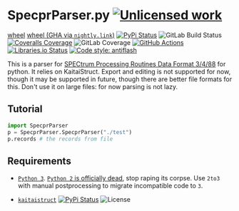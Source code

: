 SpecprParser.py [![Unlicensed work](https://raw.githubusercontent.com/unlicense/unlicense.org/master/static/favicon.png)](https://unlicense.org/)
===============
[wheel](https://gitlab.com/KOLANICH/SpecprParser/-/jobs/artifacts/master/raw/wheels/SpecprParser-0.CI-py3-none-any.whl?job=build)
[wheel (GHA via `nightly.link`)](https://nightly.link/KOLANICH/SpecprParser.py/workflows/CI/master/SpecprParser-0.CI-py3-none-any.whl)
[![PyPi Status](https://img.shields.io/pypi/v/SpecprParser.svg)](https://pypi.python.org/pypi/SpecprParser.py)
![GitLab Build Status](https://gitlab.com/KOLANICH/SpecprParser.py/badges/master/pipeline.svg)
[![Coveralls Coverage](https://img.shields.io/coveralls/KOLANICH/SpecprParser.py.svg)](https://coveralls.io/r/KOLANICH/SpecprParser.py)
![GitLab Coverage](https://gitlab.com/KOLANICH/SpecprParser.py/badges/master/coverage.svg)
[![GitHub Actions](https://github.com/KOLANICH/SpecprParser.py/workflows/CI/badge.svg)](https://github.com/KOLANICH/SpecprParser.py/actions/)
[![Libraries.io Status](https://img.shields.io/librariesio/github/KOLANICH/SpecprParser.py.svg)](https://libraries.io/github/KOLANICH/SpecprParser.py)
[![Code style: antiflash](https://img.shields.io/badge/code%20style-antiflash-FFF.svg)](https://github.com/KOLANICH-tools/antiflash.py)

This is a parser for [SPECtrum Processing Routines Data Format 3/4/88](https://speclab.cr.usgs.gov/specpr-format.html) for python. It relies on KaitaiStruct. Export and editing is not supported for now, though it may be supported in future, though there are better file formats for this. Don't use it on large files: for now parsing is not lazy.

Tutorial
--------
```python
import SpecprParser
p = SpecprParser.SpecprParser("./test")
p.records # the records from file
```

Requirements
------------
* [`Python 3`](https://www.python.org/downloads/). [`Python 2` is officially dead](https://devguide.python.org/devcycle/#end-of-life-branches), stop raping its corpse. Use `2to3` with manual postprocessing to migrate incompatible code to `3`.

* [`kaitaistruct`](https://github.com/kaitai-io/kaitai_struct_python_runtime)
  [![PyPi Status](https://img.shields.io/pypi/v/kaitaistruct.svg)](https://pypi.python.org/pypi/kaitaistruct)
  ![License](https://img.shields.io/github/license/kaitai-io/kaitai_struct_python_runtime.svg)
